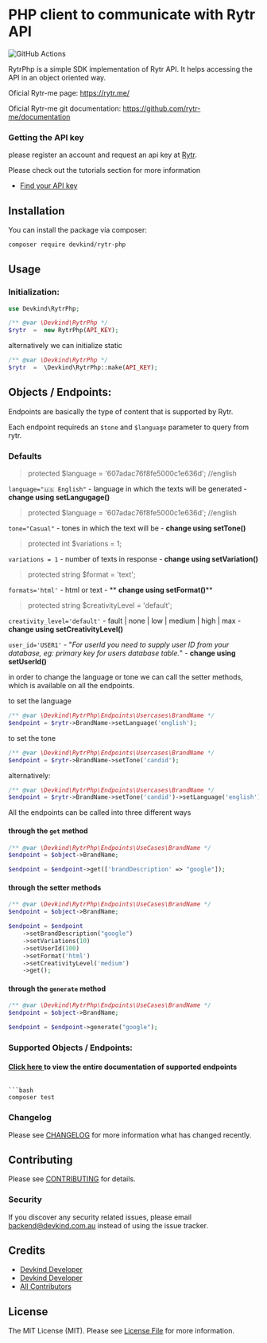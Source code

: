 # PHP client to communicate with Rytr API

![GitHub Actions](https://github.com/devkindhq/rytr-php/actions/workflows/main.yml/badge.svg)

RytrPhp is a simple SDK implementation of Rytr API. It helps accessing the API in an object oriented way.

Oficial Rytr-me page: https://rytr.me/

Oficial Rytr-me git documentation: https://github.com/rytr-me/documentation

### Getting the API key

please register an account and request an api key at [Rytr](https://rytr.me).

Please check out the tutorials section for more information
- [Find your API key](https://rytr.me/developers/api) 


## Installation

You can install the package via composer:

```bash
composer require devkind/rytr-php
```

## Usage

### Initialization:

```php
use Devkind\RytrPhp;

/** @var \Devkind\RytrPhp */
$rytr  =  new RytrPhp(API_KEY);
```

alternatively we can initialize static

```php
/** @var \Devkind\RytrPhp */
$rytr  =  \Devkind\RytrPhp::make(API_KEY);
```

## Objects / Endpoints:

Endpoints are basically the type of content that is supported by Rytr.

Each endpoint requireds an `$tone` and `$language` parameter to query from rytr.

### Defaults

>    protected $language = '607adac76f8fe5000c1e636d'; //english

```language="🇺🇸 English"``` - language in which the texts will be generated - **change using setLangugage()**

>    protected $language = '607adac76f8fe5000c1e636d'; //english

```tone="Casual"``` - tones in which the text will be - **change using setTone()**

>    protected int $variations = 1;

```variations = 1``` - number of texts in response - **change using setVariation()**

>    protected string $format = 'text';

```formats='html'``` - html or text - ** **change using setFormat()****

>    protected string $creativityLevel = 'default';

```creativity_level='default'``` - fault | none | low | medium | high | max - **change using setCreativityLevel()**


```user_id='USER1'``` - "*For userId you need to supply user ID from your database, eg: primary key for users database table.*" -  **change using setUserId()**
 

in order to change the language or tone we can call the setter methods, which is available on all the endpoints.

to set the language

```php
/** @var \Devkind\RytrPhp\Endpoints\Usercases\BrandName */
$endpoint = $rytr->BrandName->setLanguage('english');
```

to set the tone

```php
/** @var \Devkind\RytrPhp\Endpoints\Usercases\BrandName */
$endpoint = $rytr->BrandName->setTone('candid');
```

alternatively:

```php
/** @var \Devkind\RytrPhp\Endpoints\Usercases\BrandName */
$endpoint = $rytr->BrandName->setTone('candid')->setLanguage('english')->setVariation(10);
```

All the endpoints can be  called into three different ways

#### through the `get` method

```php
/** @var \Devkind\RytrPhp\Endpoints\UseCases\BrandName */
$endpoint = $object->BrandName;

$endpoint = $endpoint->get(['brandDescription' => "google"]);
```

#### through the setter methods

```php
/** @var \Devkind\RytrPhp\Endpoints\UseCases\BrandName */
$endpoint = $object->BrandName;

$endpoint = $endpoint
    ->setBrandDescription("google")
    ->setVariations(10)
    ->setUserId(100)
    ->setFormat('html')
    ->setCreativityLevel('medium')
    ->get();
```

#### through the `generate` method

```php
/** @var \Devkind\RytrPhp\Endpoints\UseCases\BrandName */
$endpoint = $object->BrandName;

$endpoint = $endpoint->generate("google");
```


### Supported Objects / Endpoints:

#### [Click here ](https://github.com/devkindhq/rytr-php/blob/main/endpoints.md) to view the entire documentation of supported endpoints


```### Testing

```bash
composer test
```
### Changelog

Please see [CHANGELOG](CHANGELOG.md) for more information what has changed recently.

## Contributing

Please see [CONTRIBUTING](CONTRIBUTING.md) for details.

### Security

If you discover any security related issues, please email backend@devkind.com.au instead of using the issue tracker.

## Credits

- [Devkind Developer](https://github.com/devkindhq)
- [Devkind Developer](https://devkind.com.au/)
- [All Contributors](../../contributors)

## License

The MIT License (MIT). Please see [License File](LICENSE.md) for more information.

